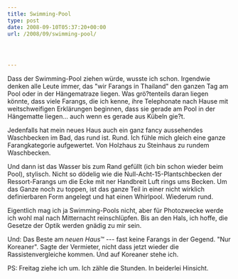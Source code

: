 ```yaml
---
title: Swimming-Pool
type: post
date: 2008-09-10T05:37:20+00:00
url: /2008/09/swimming-pool/




---
```

Dass der Swimming-Pool ziehen würde, wusste ich schon. Irgendwie denken alle Leute immer, das "wir Farangs in Thailand" den ganzen Tag am Pool oder in der Hängematraze liegen. Was grö?tenteils daran liegen könnte, dass viele Farangs, die ich kenne, ihre Telephonate nach Hause mit weitschweifigen Erklärungen beginnen, dass sie gerade am Pool in der Hängematte liegen... auch wenn es gerade aus Kübeln gie?t.

Jedenfalls hat mein neues Haus auch ein ganz fancy aussehendes Waschbecken im Bad, das rund ist. Rund. Ich fühle mich gleich eine ganze Farangkategorie aufgewertet. Von Holzhaus zu Steinhaus zu rundem Waschbecken.

Und dann ist das Wasser bis zum Rand gefüllt (ich bin schon wieder beim Pool), stylisch. Nicht so dödelig wie die Null-Acht-15-Plantschbecken der Ressort-Farangs um die Ecke mit ner Handbreit Luft rings ums Becken. Um das Ganze noch zu toppen, ist das ganze Teil in einer nicht wirklich definierbaren Form angelegt und hat einen Whirlpool. Wiederum rund.

Eigentlich mag ich ja Swimming-Pools nicht, aber für Photozwecke werde ich wohl mal nach Mitternacht reinschlüpfen. Bis an den Hals, ich hoffe, die Gesetze der Optik werden gnädig zu mir sein.

Und: Das Beste am _neuen Haus_&trade; --- fast keine Farangs in der Gegend. "Nur Koreaner". Sagte der Vermieter, nicht dass jetzt wieder die Rassistenvergleiche kommen. Und auf Koreaner stehe ich.

PS: Freitag ziehe ich um. Ich zähle die Stunden. In beiderlei Hinsicht.
